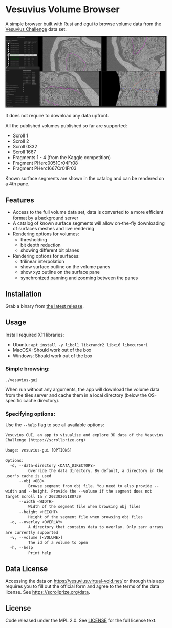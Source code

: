 # Vesuvius Volume Browser

A simple browser built with Rust and [egui](https://github.com/emilk/egui) to browse volume data from the [Vesuvius Challenge](https://scrollprize.org/data) data set.

![demo](media/v26-zoomed-out-segment.jpg)

It does not require to download any data upfront.

All the published volumes published so far are supported:

- Scroll 1
- Scroll 2
- Scroll 0332
- Scroll 1667
- Fragments 1 - 4 (from the Kaggle competition)
- Fragment PHerc0051Cr04Fr08
- Fragment PHerc1667Cr01Fr03

Known surface segments are shown in the catalog and can be rendered on a 4th pane.

## Features

- Access to the full volume data set, data is converted to a more efficient format by a background server
- A catalog of known surface segments will allow on-the-fly downloading of surfaces meshes and live rendering
- Rendering options for volumes:
  - thresholding
  - bit depth reduction
  - showing different bit planes
- Rendering options for surfaces:
  - trilinear interpolation
  - show surface outline on the volume panes
  - show xyz outline on the surface pane
  - synchronized panning and zooming between the panes

## Installation

Grab a binary from [the latest release](https://github.com/jrudolph/vesuvius-gui/releases).

## Usage

Install required X11 libraries:

- Ubuntu: `apt install -y libgl1 libxrandr2 libxi6 libxcursor1`
- MacOSX: Should work out of the box
- Windows: Should work out of the box

### Simple browsing:

```
./vesuvius-gui
```

When run without any arguments, the app will download the volume data from the tiles server and cache them in a local directory (below the OS-specific cache directory).

### Specifying options:

Use the `--help` flag to see all available options:

```
Vesuvius GUI, an app to visualize and explore 3D data of the Vesuvius Challenge (https://scrollprize.org)

Usage: vesuvius-gui [OPTIONS]

Options:
  -d, --data-directory <DATA_DIRECTORY>
          Override the data directory. By default, a directory in the user's cache is used
      --obj <OBJ>
          Browse segment from obj file. You need to also provide --width and --height. Provide the --volume if the segment does not target Scroll 1a / 20230205180739
      --width <WIDTH>
          Width of the segment file when browsing obj files
      --height <HEIGHT>
          Height of the segment file when browsing obj files
  -o, --overlay <OVERLAY>
          A directory that contains data to overlay. Only zarr arrays are currently supported
  -v, --volume [<VOLUME>]
          The id of a volume to open
  -h, --help
          Print help
```

## Data License

Accessing the data on https://vesuvius.virtual-void.net/ or through this app requires you to fill out the official
form and agree to the terms of the data license. See https://scrollprize.org/data.

## License

Code released under the MPL 2.0. See [LICENSE](LICENSE) for the full license text.
